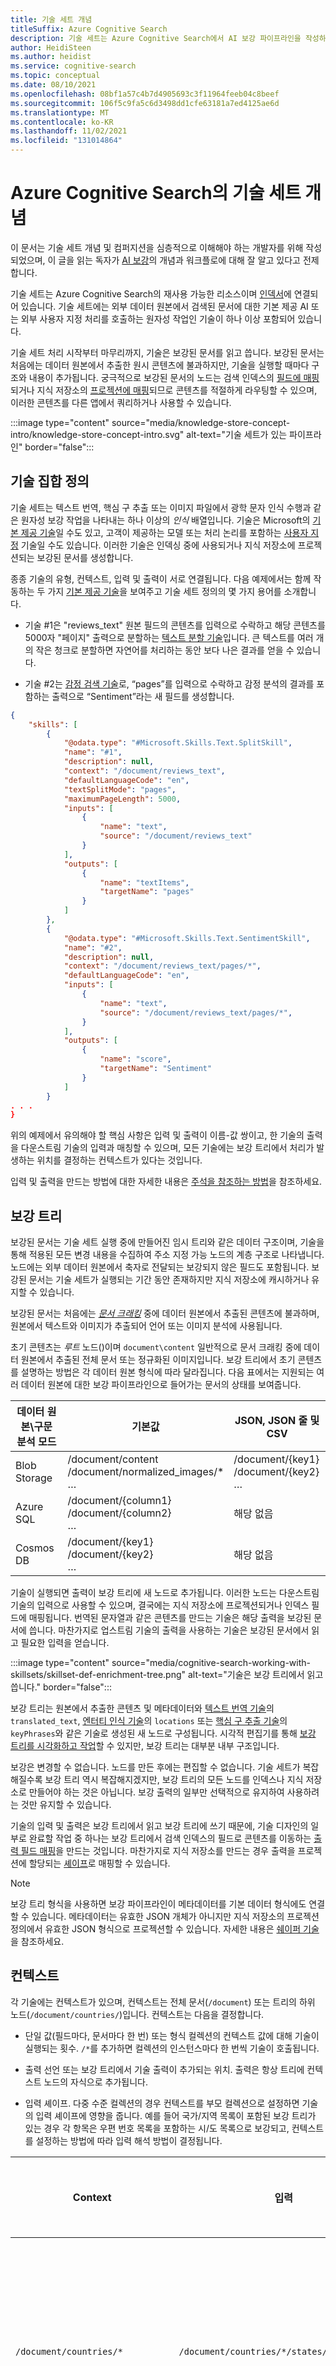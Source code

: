 ```yaml
---
title: 기술 세트 개념
titleSuffix: Azure Cognitive Search
description: 기술 세트는 Azure Cognitive Search에서 AI 보강 파이프라인을 작성하는 위치입니다. 기술 세트 작성에 대한 중요한 개념과 세부 정보를 알아보세요.
author: HeidiSteen
ms.author: heidist
ms.service: cognitive-search
ms.topic: conceptual
ms.date: 08/10/2021
ms.openlocfilehash: 08bf1a57c4b7d4905693c3f11964feeb04c8beef
ms.sourcegitcommit: 106f5c9fa5c6d3498dd1cfe63181a7ed4125ae6d
ms.translationtype: MT
ms.contentlocale: ko-KR
ms.lasthandoff: 11/02/2021
ms.locfileid: "131014864"
---
```

# <a name="skillset-concepts-in-azure-cognitive-search"></a>Azure Cognitive Search의 기술 세트 개념

이 문서는 기술 세트 개념 및 컴퍼지션을 심층적으로 이해해야 하는 개발자를 위해 작성되었으며, 이 글을 읽는 독자가 [AI 보강](cognitive-search-concept-intro.md)의 개념과 워크플로에 대해 잘 알고 있다고 전제합니다.

기술 세트는 Azure Cognitive Search의 재사용 가능한 리소스이며 [인덱서](search-indexer-overview.md)에 연결되어 있습니다. 기술 세트에는 외부 데이터 원본에서 검색된 문서에 대한 기본 제공 AI 또는 외부 사용자 지정 처리를 호출하는 원자성 작업인 기술이 하나 이상 포함되어 있습니다.

기술 세트 처리 시작부터 마무리까지, 기술은 보강된 문서를 읽고 씁니다. 보강된 문서는 처음에는 데이터 원본에서 추출한 원시 콘텐츠에 불과하지만, 기술을 실행할 때마다 구조와 내용이 추가됩니다. 궁극적으로 보강된 문서의 노드는 검색 인덱스의 [필드에 매핑](cognitive-search-output-field-mapping.md)되거나 지식 저장소의 [프로젝션에 매핑](knowledge-store-projection-overview.md)되므로 콘텐츠를 적절하게 라우팅할 수 있으며, 이러한 콘텐츠를 다른 앱에서 쿼리하거나 사용할 수 있습니다.

:::image type="content" source="media/knowledge-store-concept-intro/knowledge-store-concept-intro.svg" alt-text="기술 세트가 있는 파이프라인" border="false":::

## <a name="skillset-definition"></a>기술 집합 정의

기술 세트는 텍스트 번역, 핵심 구 추출 또는 이미지 파일에서 광학 문자 인식 수행과 같은 원자성 보강 작업을 나타내는 하나 이상의 *인식* 배열입니다. 기술은 Microsoft의 [기본 제공 기술](cognitive-search-predefined-skills.md)일 수도 있고, 고객이 제공하는 모델 또는 처리 논리를 포함하는 [사용자 지정](cognitive-search-create-custom-skill-example.md) 기술일 수도 있습니다. 이러한 기술은 인덱싱 중에 사용되거나 지식 저장소에 프로젝션되는 보강된 문서를 생성합니다.

종종 기술의 유형, 컨텍스트, 입력 및 출력이 서로 연결됩니다. 다음 예제에서는 함께 작동하는 두 가지 [기본 제공 기술](cognitive-search-predefined-skills.md)을 보여주고 기술 세트 정의의 몇 가지 용어를 소개합니다. 

+ 기술 #1은 "reviews_text" 원본 필드의 콘텐츠를 입력으로 수락하고 해당 콘텐츠를 5000자 "페이지" 출력으로 분할하는 [텍스트 분할 기술](cognitive-search-skill-textsplit.md)입니다. 큰 텍스트를 여러 개의 작은 청크로 분할하면 자연어를 처리하는 동안 보다 나은 결과를 얻을 수 있습니다.

+ 기술 #2는 [감정 검색 기술](cognitive-search-skill-sentiment.md)로, “pages”를 입력으로 수락하고 감정 분석의 결과를 포함하는 출력으로 “Sentiment”라는 새 필드를 생성합니다.

```json
{
    "skills": [
        {
            "@odata.type": "#Microsoft.Skills.Text.SplitSkill",
            "name": "#1",
            "description": null,
            "context": "/document/reviews_text",
            "defaultLanguageCode": "en",
            "textSplitMode": "pages",
            "maximumPageLength": 5000,
            "inputs": [
                {
                    "name": "text",
                    "source": "/document/reviews_text"
                }
            ],
            "outputs": [
                {
                    "name": "textItems",
                    "targetName": "pages"
                }
            ]
        },
        {
            "@odata.type": "#Microsoft.Skills.Text.SentimentSkill",
            "name": "#2",
            "description": null,
            "context": "/document/reviews_text/pages/*",
            "defaultLanguageCode": "en",
            "inputs": [
                {
                    "name": "text",
                    "source": "/document/reviews_text/pages/*",
                }
            ],
            "outputs": [
                {
                    "name": "score",
                    "targetName": "Sentiment"
                }
            ]
        }
. . . 
}
```

위의 예제에서 유의해야 할 핵심 사항은 입력 및 출력이 이름-값 쌍이고, 한 기술의 출력을 다운스트림 기술의 입력과 매칭할 수 있으며, 모든 기술에는 보강 트리에서 처리가 발생하는 위치를 결정하는 컨텍스트가 있다는 것입니다.

입력 및 출력을 만드는 방법에 대한 자세한 내용은 [주석을 참조하는 방법](cognitive-search-concept-annotations-syntax.md)을 참조하세요.

## <a name="enrichment-tree"></a>보강 트리

보강된 문서는 기술 세트 실행 중에 만들어진 임시 트리와 같은 데이터 구조이며, 기술을 통해 적용된 모든 변경 내용을 수집하여 주소 지정 가능 노드의 계층 구조로 나타냅니다. 노드에는 외부 데이터 원본에서 축자로 전달되는 보강되지 않은 필드도 포함됩니다. 보강된 문서는 기술 세트가 실행되는 기간 동안 존재하지만 지식 저장소에 캐시하거나 유지할 수 있습니다. 

보강된 문서는 처음에는 [*문서 크래킹*](search-indexer-overview.md#document-cracking) 중에 데이터 원본에서 추출된 콘텐츠에 불과하며, 원본에서 텍스트와 이미지가 추출되어 언어 또는 이미지 분석에 사용됩니다. 

초기 콘텐츠는 *루트* 노드()이며 `document\content` 일반적으로 문서 크래킹 중에 데이터 원본에서 추출된 전체 문서 또는 정규화된 이미지입니다. 보강 트리에서 초기 콘텐츠를 설명하는 방법은 각 데이터 원본 형식에 따라 달라집니다. 다음 표에서는 지원되는 여러 데이터 원본에 대한 보강 파이프라인으로 들어가는 문서의 상태를 보여줍니다.

|데이터 원본\구문 분석 모드|기본값|JSON, JSON 줄 및 CSV|
|---|---|---|
|Blob Storage|/document/content<br>/document/normalized_images/*<br>…|/document/{key1}<br>/document/{key2}<br>…|
|Azure SQL|/document/{column1}<br>/document/{column2}<br>…|해당 없음 |
|Cosmos DB|/document/{key1}<br>/document/{key2}<br>…|해당 없음|

기술이 실행되면 출력이 보강 트리에 새 노드로 추가됩니다. 이러한 노드는 다운스트림 기술의 입력으로 사용할 수 있으며, 결국에는 지식 저장소에 프로젝션되거나 인덱스 필드에 매핑됩니다. 번역된 문자열과 같은 콘텐츠를 만드는 기술은 해당 출력을 보강된 문서에 씁니다. 마찬가지로 업스트림 기술의 출력을 사용하는 기술은 보강된 문서에서 읽고 필요한 입력을 얻습니다.

:::image type="content" source="media/cognitive-search-working-with-skillsets/skillset-def-enrichment-tree.png" alt-text="기술은 보강 트리에서 읽고 씁니다." border="false":::

보강 트리는 원본에서 추출한 콘텐츠 및 메타데이터와 [텍스트 번역 기술](cognitive-search-skill-text-translation.md)의 `translated_text`, [엔터티 인식 기술](cognitive-search-skill-entity-recognition-v3.md)의 `locations` 또는 [핵심 구 추출 기술](cognitive-search-skill-keyphrases.md)의 `keyPhrases`와 같은 기술로 생성된 새 노드로 구성됩니다. 시각적 편집기를 통해 [보강 트리를 시각화하고 작업](cognitive-search-debug-session.md)할 수 있지만, 보강 트리는 대부분 내부 구조입니다. 

보강은 변경할 수 없습니다. 노드를 만든 후에는 편집할 수 없습니다. 기술 세트가 복잡해질수록 보강 트리 역시 복잡해지겠지만, 보강 트리의 모든 노드를 인덱스나 지식 저장소로 만들어야 하는 것은 아닙니다. 보강 출력의 일부만 선택적으로 유지하여 사용하려는 것만 유지할 수 있습니다.

기술의 입력 및 출력은 보강 트리에서 읽고 보강 트리에 쓰기 때문에, 기술 디자인의 일부로 완료할 작업 중 하나는 보강 트리에서 검색 인덱스의 필드로 콘텐츠를 이동하는 [출력 필드 매핑](cognitive-search-output-field-mapping.md)을 만드는 것입니다. 마찬가지로 지식 저장소를 만드는 경우 출력을 프로젝션에 할당되는 [셰이프](knowledge-store-projection-shape.md)로 매핑할 수 있습니다.

> [!NOTE]
> 보강 트리 형식을 사용하면 보강 파이프라인이 메타데이터를 기본 데이터 형식에도 연결할 수 있습니다. 메타데이터는 유효한 JSON 개체가 아니지만 지식 저장소의 프로젝션 정의에서 유효한 JSON 형식으로 프로젝션할 수 있습니다. 자세한 내용은 [쉐이퍼 기술](cognitive-search-skill-shaper.md)을 참조하세요.

## <a name="context"></a>컨텍스트

각 기술에는 컨텍스트가 있으며, 컨텍스트는 전체 문서(`/document`) 또는 트리의 하위 노드(`/document/countries/`)입니다. 컨텍스트는 다음을 결정합니다.

+ 단일 값(필드마다, 문서마다 한 번) 또는 형식 컬렉션의 컨텍스트 값에 대해 기술이 실행되는 횟수. `/*`를 추가하면 컬렉션의 인스턴스마다 한 번씩 기술이 호출됩니다. 

+ 출력 선언 또는 보강 트리에서 기술 출력이 추가되는 위치. 출력은 항상 트리에 컨텍스트 노드의 자식으로 추가됩니다.

+ 입력 셰이프. 다중 수준 컬렉션의 경우 컨텍스트를 부모 컬렉션으로 설정하면 기술의 입력 셰이프에 영향을 줍니다. 예를 들어 국가/지역 목록이 포함된 보강 트리가 있는 경우 각 항목은 우편 번호 목록을 포함하는 시/도 목록으로 보강되고, 컨텍스트를 설정하는 방법에 따라 입력 해석 방법이 결정됩니다.

|Context|입력|입력 셰이프|기술 호출|
|-------|-----|--------------|----------------|
|`/document/countries/*` |`/document/countries/*/states/*/zipcodes/*` |해당 국가/지역의 모든 우편 번호 목록 |국가/지역당 한 번 |
|`/document/countries/*/states/*` |`/document/countries/*/states/*/zipcodes/*` |시/도의 우편 번호 목록 | 국가/지역 및 시/도 조합당 한 번|

## <a name="enrichment-example"></a>보강 예제

[호텔 리뷰 기술 세트](https://github.com/Azure-Samples/azure-search-sample-data/blob/master/hotelreviews/HotelReviews_skillset.json)를 참조 지점으로 사용하는 이 예제에서는 기술 실행을 통해 [보강 트리](cognitive-search-working-with-skillsets.md#enrichment-tree)가 어떻게 진화하는지 개념 다이어그램을 사용하여 설명합니다.

이 예제에서는 다음과 같은 내용도 보여줍니다.

+ 기술의 컨텍스트와 입력이 작동하여 기술 실행 횟수를 결정하는 원리
+ 컨텍스트에서 입력 셰이프의 기준이 되는 것

이 예제에서 CSV 파일의 원본 필드에는 호텔에 대한 리뷰("reviews_text") 및 등급("reviews_rating")이 포함되어 있습니다. 인덱서는 Blob 스토리지의 메타데이터 필드를 추가하고, 기술은 번역된 텍스트, 감정 점수 및 핵심 구 감지를 추가합니다.

호텔 리뷰 예제에서 보강 프로세스 내의 "문서"는 단일 호텔 리뷰를 나타냅니다.

> [!TIP]
> [Azure Portal](knowledge-store-create-portal.md) 또는 [Postman 및 REST API](knowledge-store-create-rest.md)를 통해 이 데이터에 대한 검색 인덱스 및 지식 저장소를 만들 수 있습니다. [디버그 세션](cognitive-search-debug-session.md)을 사용하여 기술 세트 컴퍼지션, 의존성 및 보강 트리에 미치는 영향에 대한 인사이트를 얻을 수도 있습니다. 이 문서의 이미지는 디버그 세션에서 가져옵니다.

개념적으로 초기 트리는 다음과 같습니다.

![문서 크래킹 후 보강 트리](media/cognitive-search-working-with-skillsets/enrichment-tree-doc-cracking.png "문서 크래킹 후 기술 실행 전의 보강 트리")

모든 보강의 루트 노드는 `"/document"`입니다. BLOB 인덱서를 사용하면 `"/document"` 노드에는 `"/document/content"` 및 `"/document/normalized_images"`의 자식 노드가 있습니다. 이 예제처럼 CSV 데이터를 사용하면 열 이름이 `"/document"` 아래의 노드에 매핑됩니다.

### <a name="skill-1-split-skill"></a>기술 #1: 분할 기술

원본 콘텐츠가 많은 텍스트 청크로 구성된 경우 언어, 감정 및 핵심 구 검색의 정확도를 높이기 위해 텍스트를 더 작은 구성 요소로 분할하는 것이 유용합니다. 사용할 수 있는 두 가지는 페이지와 문장입니다. 페이지는 약 5000자의 문자로 구성됩니다.

일반적으로 기술 세트에서 텍스트 분할 기술이 가장 먼저입니다.

```json
"@odata.type": "#Microsoft.Skills.Text.SplitSkill",
"name": "#1",
"description": null,
"context": "/document/reviews_text",
"defaultLanguageCode": "en",
"textSplitMode": "pages",
"maximumPageLength": 5000,
"inputs": [
{
    "name": "text",
    "source": "/document/reviews_text"
}
],
"outputs": [
{
    "name": "textItems",
    "targetName": "pages"
}
```

`"/document/reviews_text"` 기술 컨텍스트에서 분할 기술은 `reviews_text`마다 한 번씩 실행됩니다. 기술 출력은 `reviews_text`가 5000개 문자 세그먼트로 청크 분할된 목록입니다. 분할 기술의 출력은 `pages`로 명명되어 보강 트리에 추가됩니다. `targetName` 기능을 사용하면 기술 출력이 보강 트리에 추가되기 전에 이름을 바꿀 수 있습니다.

이제 보강 트리의 기술 컨텍스트 아래에 새 노드가 배치되었습니다. 이 노드는 모든 기술, 프로젝션 또는 출력 필드 매핑에 사용할 수 있습니다. 
 
![기술 #1 이후의 보강 트리](media/cognitive-search-working-with-skillsets/enrichment-tree-skill1.png "기술 #1 실행 후의 보강 트리")

기술에 의해 노드에 추가된 보강에 액세스하려면 보강의 전체 경로가 필요합니다. 예를 들어 ```pages``` 노드의 텍스트를 다른 기술의 입력으로 사용하려면 ```"/document/reviews_text/pages/*"```으로 지정해야 합니다. 경로에 대한 자세한 내용은 [참조 주석](cognitive-search-concept-annotations-syntax.md)을 참조하세요.

### <a name="skill-2-language-detection"></a>기술 #2 언어 감지

호텔 검토 문서는 여러 언어로 표현된 피드백을 포함합니다. 언어 감지 기술은 사용되는 언어를 결정합니다. 그 결과가 핵심 구 추출 및 감정 탐지(보이지 않음)로 전달되고, 감정 및 구를 탐지할 때 언어를 고려합니다.

언어 감지 기술은 기술 세트에 정의된 세 번째(기술 #3) 기술이지만, 바로 다음으로 실행할 기술입니다. 입력을 요구하여 차단되지 않으므로 이전 기술과 병렬로 실행됩니다. 앞에 있는 분할 기술과 마찬가지로 언어 감지 기술도 문서마다 한 번씩 호출됩니다. 이제 보강 트리에는 언어에 대한 새 노드가 있습니다.

 ![기술 #2 이후의 보강 트리](media/cognitive-search-working-with-skillsets/enrichment-tree-skill2.png "기술 #2 실행 후의 보강 트리")

### <a name="skills-3-and-4-sentiment-analysis-and-key-phrase-detection"></a>기술 #3 및 #4(감정 분석 및 핵심 구 탐지)

고객의 피드백은 다양한 긍정적인 경험과 부정적인 경험을 반영합니다. 감정 분석 기술은 피드백을 분석하여 마이너스 점수와 플러스 점수 또는 감정이 확인되지 않은 경우에는 중립 점수를 할당합니다. 감정 분석과 함께 핵심 구 탐지는 감정의 결과로 나타나는 단어와 짧은 구를 식별하고 추출합니다.

`/document/reviews_text/pages/*` 컨텍스트가 제공되면 `pages` 컬렉션의 항목마다 감정 분석 기술과 핵심 구 기술이 한 번씩 호출됩니다. 기술의 출력은 연결된 페이지 요소 아래의 노드가 됩니다. 

이제 기술 세트의 나머지 기술을 살펴보고 각 기술을 실행할 때마다 보강 트리가 어떻게 발전하는지 시각화할 수 있습니다. 병합 기술 및 쉐이퍼 기술 같은 일부 기술은 마찬가지로 새 노드를 만들지만, 기존 노드의 데이터만 사용하고 완전히 새로운 보강을 만들지는 않습니다.

![모든 기술 이후의 보강 트리](media/cognitive-search-working-with-skillsets/enrichment-tree-final.png "모든 기술 후의 보강 트리")

위의 트리에서 커넥터 색은 여러 기술이 보강을 만들었으며 노드를 개별적으로 처리해야 하고 부모 노드를 선택할 때 반환되는 개체에 포함되지 않는다는 것을 나타냅니다.

### <a name="skill-5-shaper-skill"></a>기술 #5 쉐이퍼 기술

출력에 [지식 저장소](knowledge-store-concept-intro.md)가 포함되어 있는 경우 [쉐이퍼 기술](cognitive-search-skill-shaper.md)을 마지막 단계로 추가합니다. 쉐이퍼 기술은 보강 트리의 노드에서 데이터 셰이프를 만듭니다. 예를 들어 여러 노드를 단일 셰이프로 통합할 수 있습니다. 그런 다음, 이 셰이프를 테이블로 프로젝션하여(노드는 테이블의 열이 됨) 이름을 기준으로 셰이프를 테이블 프로젝션에 전달할 수 있습니다.

쉐이퍼 기술은 한 기술 아래에서 셰이핑에 집중하기 때문에 쉽게 작업할 수 있습니다. 또는 개별 프로젝션 내에서 인라인 셰이핑을 선택할 수도 있습니다. 쉐이퍼 기술은 보강 트리에 추가하거나 제거하지 않으므로 시각화되지 않습니다. 이미 갖고 있는 보강 트리를 다시 설명하는 수단이라고 생각해면 됩니다. 개념적으로는 데이터베이스의 테이블에서 보기를 만드는 것과 비슷합니다.

```json
{
  "@odata.type": "#Microsoft.Skills.Util.ShaperSkill",
  "name": "#5",
  "description": null,
  "context": "/document",
  "inputs": [
    {
      "name": "name",
      "source": "/document/name"
    },
    {
      "name": "reviews_date",
      "source": "/document/reviews_date"
    },
    {
      "name": "reviews_rating",
      "source": "/document/reviews_rating"
    },
    {
      "name": "reviews_text",
      "source": "/document/reviews_text"
    },
    {
      "name": "reviews_title",
      "source": "/document/reviews_title"
    },
    {
      "name": "AzureSearch_DocumentKey",
      "source": "/document/AzureSearch_DocumentKey"
    },
    {
      "name": "pages",
      "sourceContext": "/document/reviews_text/pages/*",
      "inputs": [
        {
          "name": "Sentiment",
          "source": "/document/reviews_text/pages/*/Sentiment"
        },
        {
          "name": "LanguageCode",
          "source": "/document/Language"
        },
        {
          "name": "Page",
          "source": "/document/reviews_text/pages/*"
        },
        {
          "name": "keyphrase",
          "sourceContext": "/document/reviews_text/pages/*/Keyphrases/*",
          "inputs": [
            {
              "name": "Keyphrases",
              "source": "/document/reviews_text/pages/*/Keyphrases/*"
            }
          ]
        }
      ]
    }
  ],
  "outputs": [
    {
      "name": "output",
      "targetName": "tableprojection"
    }
  ]
}
```

## <a name="next-steps"></a>다음 단계

뒤에 있는 소개 및 예제를 사용하여 [기본 제공 기술](cognitive-search-predefined-skills.md)로 첫 번째 기술을 만들어 보세요.

> [!div class="nextstepaction"]
> [첫 번째 기술 세트 만들기](cognitive-search-defining-skillset.md)
